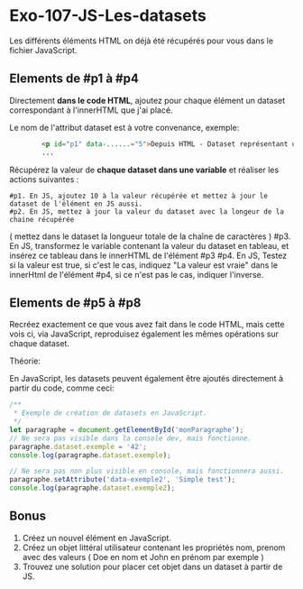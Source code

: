 # Exo-107-JS-Les-datasets

Les différents éléments HTML on déjà été récupérés pour vous dans le fichier JavaScript.

## Elements de #p1 à #p4  
Directement **dans le code HTML**, ajoutez pour chaque élément un dataset correspondant à
l'innerHTML que j'ai placé.

Le nom de l'attribut dataset est à votre convenance, exemple:
````html
        <p id="p1" data-......="5">Depuis HTML - Dataset représentant un nombre</p>
        ...
````
Récupérez la valeur de **chaque dataset dans une variable** et réaliser les actions suivantes :

    #p1. En JS, ajoutez 10 à la valeur récupérée et mettez à jour le dataset de l'élément en JS aussi.
    #p2. En JS, mettez à jour la valeur du dataset avec la longeur de la chaine récupérée 
( mettez dans le dataset la longueur totale de la chaîne de caractères )
    #p3. En JS, transformez le variable contenant la valeur du dataset en tableau, et insérez ce
tableau dans le innerHTML de l'élément #p3
    #p4. En JS, Testez si la valeur est true, si c'est le cas, indiquez "La valeur est vraie" dans
le innerHtml de l'élément #p4, si ce n'est pas le cas, indiquer l'inverse.

## Elements de #p5 à #p8

Recréez exactement ce que vous avez fait dans le code HTML, mais cette vois ci, via JavaScript, 
reproduisez également les mêmes opérations sur chaque dataset.

Théorie:

En JavaScript, les datasets peuvent également être ajoutés directement à partir du code, comme ceci: 
````javascript
/**
 * Exemple de création de datasets en JavaScript.
 */
let paragraphe = document.getElementById('monParagraphe');
// Ne sera pas visible dans la console dev, mais fonctionne.
paragraphe.dataset.exemple = '42';
console.log(paragraphe.dataset.exemple);

// Ne sera pas non plus visible en console, mais fonctionnera aussi.
paragraphe.setAttribute('data-exemple2', 'Simple test');
console.log(paragraphe.dataset.exemple2);
````


## Bonus

1. Créez un nouvel élément en JavaScript.
2. Créez un objet littéral utilisateur contenant les propriétés nom, prenom avec des valeurs
( Doe en nom et John en prénom par exemple )
3. Trouvez une solution pour placer cet objet dans un dataset à partir de JS.